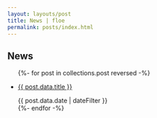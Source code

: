```yaml
---
layout: layouts/post
title: News | floe
permalink: posts/index.html
---
```

<div id="content" class="floe-content">
<div class="flc-toc-tocContainer toc"> </div>
<h2> News </h2>
<div class="floe-news-archive">
<ul >
{%- for post in collections.post reversed -%}
<li><a href="{{ '/' | url }}{{ post.data.permalink }}"><p> {{ post.data.title }}</p></a>
<time class="floe-date" datetime="{{ post.data.date | w3DateFilter }}">{{ post.data.date | dateFilter }}</time>
</li>
{%- endfor -%}
</ul>
</div>
</div>
